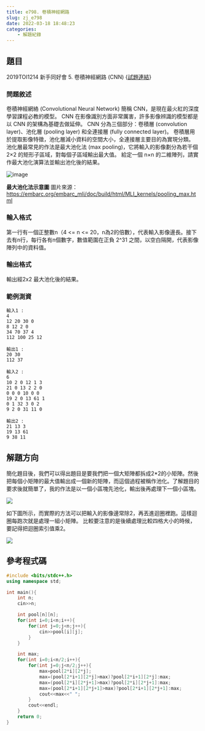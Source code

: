 ```yaml
---
title: e798. 卷積神經網路
slug: zj_e798
date: 2022-03-18 18:48:23
categories:
    - 解題紀錄
---
```


## 題目

2019TOI1214 新手同好會 5. 卷積神經網路 (CNN)  {[試題連結](https://toi-reg.csie.ntnu.edu.tw/wp-content/uploads/question/201912-onsite/5-CNN.pdf)}

### 問題敘述

卷積神經網絡 (Convolutional Neural Network) 簡稱 CNN，是現在最火紅的深度學習課程必教的模型。
CNN 在影像識別方面非常厲害，許多影像辨識的模型都是以 CNN 的架構為基礎去做延伸。
CNN 分為三個部分：卷積層 (convolution layer)、池化層 (pooling layer) 和全連接層 (fully connected layer)。
卷積層用於提取影像特徵，池化層減小資料的空間大小，全連接層主要目的為實現分類。
池化層最常見的作法是最大池化法 (max pooling)，它將輸入的影像劃分為若干個 2×2 的矩形子區域，對每個子區域輸出最大值。
給定一個 n×n 的二維陣列，請實作最大池化演算法並輸出池化後的結果。

![image](https://zerojudge.tw/ShowImage?id=1442)

**最大池化法示意圖**
圖片來源：<https://embarc.org/embarc_mli/doc/build/html/MLI_kernels/pooling_max.html>

### 輸入格式

第一行有一個正整數n（4 <= n <= 20，n為2的倍數），代表輸入影像邊長。接下去有n行，每行各有n個數字，數值範圍在正負 2^31 之間，以空白隔開，代表影像陣列中的資料值。

### 輸出格式

輸出經2x2 最大池化後的結果。

### 範例測資

```text
輸入1 :
4
12 20 30 0
8 12 2 0
34 70 37 4
112 100 25 12

輸出1 :
20 30
112 37

輸入2 :
6 
10 2 0 12 1 3
21 0 13 2 2 0
0 0 0 10 0 0
19 2 0 13 61 1
0 1 32 3 0 2
9 2 0 31 11 0

輸出2 :
21 13 3
19 13 61
9 38 11
```

## 解題方向

簡化題目後，我們可以得出題目是要我們把一個大矩陣都拆成2*2的小矩陣。然後把每個小矩陣的最大值輸出成一個新的矩陣，而這個過程被稱作池化。了解題目的要求後就簡單了，我的作法是以一個小區塊先池化，輸出後再處理下一個小區塊。

![](https://i.imgur.com/YCcYikU.png)

如下圖所示，而實際的方法可以把輸入的影像邊常除2，再丟進迴圈裡跑。這樣迴圈每跑次就是處理一組小矩陣。
比較要注意的是後續處理比較四格大小的時候，要記得把迴圈索引值乘2。

![](https://i.imgur.com/zXaq4ZH.png)

## 參考程式碼

```cpp
#include <bits/stdc++.h>
using namespace std;

int main(){
    int n;
    cin>>n;

    int pool[n][n];
    for(int i=0;i<n;i++){
        for(int j=0;j<n;j++){
            cin>>pool[i][j];
        }
    }

    int max;
    for(int i=0;i<n/2;i++){
        for(int j=0;j<n/2;j++){
            max=pool[2*i][2*j];
            max=(pool[2*i+1][2*j]>max)?pool[2*i+1][2*j]:max;
            max=(pool[2*i][2*j+1]>max)?pool[2*i][2*j+1]:max;
            max=(pool[2*i+1][2*j+1]>max)?pool[2*i+1][2*j+1]:max;
            cout<<max<<" ";
        }
        cout<<endl;
    }
    return 0;
}
```
